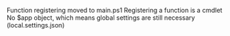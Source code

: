 Function registering moved to main.ps1
Registering a function is a cmdlet
No $app object, which means global settings are still necessary (local.settings.json)